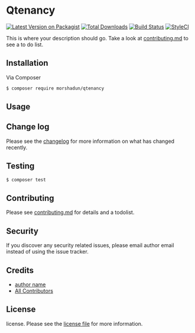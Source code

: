 # Qtenancy

[![Latest Version on Packagist][ico-version]][link-packagist]
[![Total Downloads][ico-downloads]][link-downloads]
[![Build Status][ico-travis]][link-travis]
[![StyleCI][ico-styleci]][link-styleci]

This is where your description should go. Take a look at [contributing.md](contributing.md) to see a to do list.

## Installation

Via Composer

``` bash
$ composer require morshadun/qtenancy
```

## Usage

## Change log

Please see the [changelog](changelog.md) for more information on what has changed recently.

## Testing

``` bash
$ composer test
```

## Contributing

Please see [contributing.md](contributing.md) for details and a todolist.

## Security

If you discover any security related issues, please email author email instead of using the issue tracker.

## Credits

- [author name][link-author]
- [All Contributors][link-contributors]

## License

license. Please see the [license file](license.md) for more information.

[ico-version]: https://img.shields.io/packagist/v/morshadun/qtenancy.svg?style=flat-square
[ico-downloads]: https://img.shields.io/packagist/dt/morshadun/qtenancy.svg?style=flat-square
[ico-travis]: https://img.shields.io/travis/morshadun/qtenancy/master.svg?style=flat-square
[ico-styleci]: https://styleci.io/repos/12345678/shield

[link-packagist]: https://packagist.org/packages/morshadun/qtenancy
[link-downloads]: https://packagist.org/packages/morshadun/qtenancy
[link-travis]: https://travis-ci.org/morshadun/qtenancy
[link-styleci]: https://styleci.io/repos/12345678
[link-author]: https://github.com/morshadun
[link-contributors]: ../../contributors
